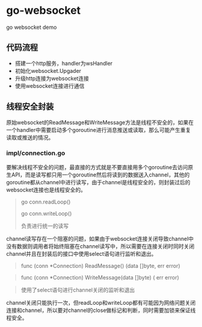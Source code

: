 # go-websocket
go websocket demo
## 代码流程
- 搭建一个http服务，handler为wsHandler
- 初始化websocket.Upgader
- 升级http连接为websocket连接
- 使用websocket连接进行通信
## 线程安全封装
原始websocket的ReadMessage和WriteMessage方法是线程不安全的，如果在一个handler中需要启动多个goroutine进行消息推送或读取，那么可能产生重复读取或推送的情况。
### impl/connection.go
要解决线程不安全的问题，最直接的方式就是不要直接用多个goroutine去访问原生API，而是读写都只用一个goroutine然后将读到的数据送入channel，其他的goroutine都从channel中进行读写，由于channel是线程安全的，则封装过后的websocket连接也是线程安全的。
> go conn.readLoop()
>
> go conn.writeLoop()
>
> 负责进行统一的读写

channel读写存在一个阻塞的问题，如果由于websocket连接关闭导致channel中没有数据则调用者将始终阻塞在channel读写中，所以需要在连接关闭时同时关闭channel并且在封装后的接口中使用select语句进行监听和退出。
> func (conn *Connection) ReadMessage() (data []byte, err error)

> func (conn *Connection) WriteMessage(data []byte) ( err error)

> 使用了select语句进行channel关闭的监听和退出

channel关闭只能执行一次，但readLoop和writeLoop都有可能因为网络问题关闭连接和channel，所以要对channel的close做标记和判断，同时需要加锁来保证线程安全。
